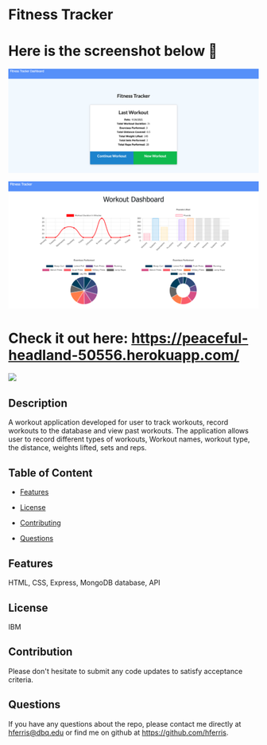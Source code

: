 # Fitness Tracker
# Here is the screenshot below :star_struck:
![Alt text](/./public/imgs/Snap-Shot.png?raw=true "Screenshot")

![Alt text](/./public/imgs/Snap-Shot2.png?raw=true "Screenshot")
# Check it out here: https://peaceful-headland-50556.herokuapp.com/

<img src="https://img.shields.io/badge/License-IPL%201.0-blue.svg"></img>

## Description
 A workout application developed for user to track workouts, record workouts to the database and view past workouts. The application allows user to record different types of workouts, Workout names, workout type, the distance, weights lifted, sets and reps.

## Table of Content

* [Features](#features)

* [License​](#license)

* [Contributing​](#contribution)

* [Questions](#questions)

## Features
HTML, CSS, Express, MongoDB database, API

## License
IBM

## Contribution
Please don't hesitate to submit any code updates to satisfy acceptance criteria.

## Questions
 If you have any questions about the repo, please contact me directly at hferris@dbq.edu or find me on github at https://github.com/hferris.